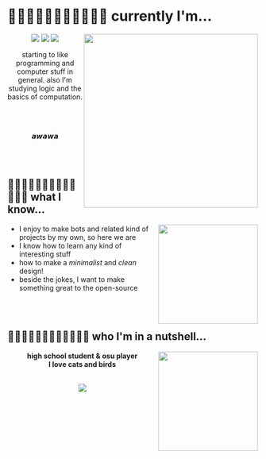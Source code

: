 <h1>᲼᲼᲼᲼᲼᲼᲼᲼᲼᲼🌠 currently I'm...</h1>

<img src="https://user-images.githubusercontent.com/51419598/146658707-fef649e8-4595-4b46-9943-314011f5b2d0.gif" width="350" align="right">
  
<p align="center">
  <img src="https://img.shields.io/badge/JavaScript-FFCC33?style=for-the-badge&logo=javascript&logoColor=000000">
  <img src="https://img.shields.io/badge/Kotlin-9966FF?&style=for-the-badge&logo=kotlin&logoColor=white">
  <img src="https://img.shields.io/badge/C%2B%2B-00599C?style=for-the-badge&logo=c%2B%2B&logoColor=blue">
  <br>
  
  <p align="center">starting to like programming and computer stuff in general. also I'm studying logic and the basics of computation.</p>
  
  <br><br>
  
  <p align="center">
    <i>𝙖𝙬𝙖𝙬𝙖</i>
  </p>
  
  <br><br>
</p>
  
<h2>᲼᲼᲼᲼᲼᲼᲼᲼᲼᲼᲼᲼🎍 what I know...</h2>

<img src="https://user-images.githubusercontent.com/51419598/146659018-13402af5-c6b4-4aee-8a84-003399f87767.gif" height="200" align="right">


- I enjoy to make bots and related kind of projects by my own, so here we are
- I know how to learn any kind of interesting stuff
- how to make a _minimalist_ and _clean_ design!
- beside the jokes, I want to make something great to the open-source

<br><br>

<h2>᲼᲼᲼᲼᲼᲼᲼᲼᲼᲼᲼🍂 who I'm in a nutshell...</h2>

<a href="https://github.com/LaksCastro"><img src="https://user-images.githubusercontent.com/51419598/146659264-18af35f0-0529-4870-9733-bb4a29b29374.gif" height="200" align="right"></a>

<p align="center">
  <b>high school student & osu player<br>I love cats and birds</b><br><br>
  
  <p align="center"><a href="https://steamcommunity.com/id/NotNowest/"><img src="https://img.shields.io/badge/Steam-000000?style=for-the-badge&logo=steam&logoColor=white"></a></p>
</p>
